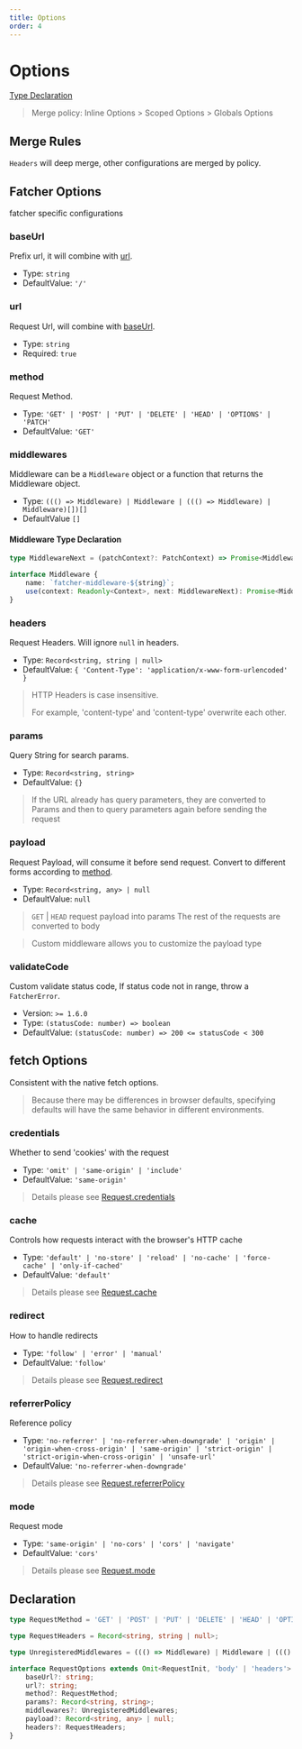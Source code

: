 ```yaml
---
title: Options
order: 4
---
```


# Options

[Type Declaration](#Declaration)

> Merge policy: Inline Options > Scoped Options > Globals Options

## Merge Rules

`Headers` will deep merge, other configurations are merged by policy.

## Fatcher Options

fatcher specific configurations

### baseUrl

Prefix url, it will combine with [url](#url).

-   Type: `string`
-   DefaultValue: `'/'`

### url

Request Url, will combine with [baseUrl](#baseurl).

-   Type: `string`
-   Required: `true`

### method

Request Method.

-   Type: `'GET' | 'POST' | 'PUT' | 'DELETE' | 'HEAD' | 'OPTIONS' | 'PATCH'`
-   DefaultValue: `'GET'`

### middlewares

Middleware can be a `Middleware` object or a function that returns the Middleware object.

-   Type: `((() => Middleware) | Middleware | ((() => Middleware) | Middleware)[])[]`
-   DefaultValue `[]`

#### Middleware Type Declaration

```ts
type MiddlewareNext = (patchContext?: PatchContext) => Promise<MiddlewareResult> | MiddlewareResult;

interface Middleware {
    name: `fatcher-middleware-${string}`;
    use(context: Readonly<Context>, next: MiddlewareNext): Promise<MiddlewareResult> | MiddlewareResult;
}
```

### headers

Request Headers. Will ignore `null` in headers.

-   Type: `Record<string, string | null>`
-   DefaultValue: `{ 'Content-Type': 'application/x-www-form-urlencoded' }`

> HTTP Headers is case insensitive.
>
> For example, 'content-type' and 'content-type' overwrite each other.

### params

Query String for search params.

-   Type: `Record<string, string>`
-   DefaultValue: `{}`

> If the URL already has query parameters, they are converted to Params and then to query parameters again before sending the request

### payload

Request Payload, will consume it before send request. Convert to different forms according to [method](#method).

-   Type: `Record<string, any> | null`
-   DefaultValue: `null`

> `GET` | `HEAD` request payload into params
> The rest of the requests are converted to body

> Custom middleware allows you to customize the payload type

### validateCode

Custom validate status code, If status code not in range, throw a `FatcherError`.

-   Version: `>= 1.6.0`
-   Type: `(statusCode: number) => boolean`
-   DefaultValue: `(statusCode: number) => 200 <= statusCode < 300`

## fetch Options

Consistent with the native fetch options.

> Because there may be differences in browser defaults, specifying defaults will have the same behavior in different environments.

### credentials

Whether to send 'cookies' with the request

-   Type: `'omit' | 'same-origin' | 'include'`
-   DefaultValue: `'same-origin'`

> Details please see [Request.credentials](https://developer.mozilla.org/en-US/docs/Web/API/Request/credentials)

### cache

Controls how requests interact with the browser's HTTP cache

-   Type: `'default' | 'no-store' | 'reload' | 'no-cache' | 'force-cache' | 'only-if-cached'`
-   DefaultValue: `'default'`

> Details please see [Request.cache](https://developer.mozilla.org/en-US/docs/Web/API/Request/cache)

### redirect

How to handle redirects

-   Type: `'follow' | 'error' | 'manual'`
-   DefaultValue: `'follow'`

> Details please see [Request.redirect](https://developer.mozilla.org/en-US/docs/Web/API/Request/redirect)

### referrerPolicy

Reference policy

-   Type: `'no-referrer' | 'no-referrer-when-downgrade' | 'origin' | 'origin-when-cross-origin' | 'same-origin' | 'strict-origin' | 'strict-origin-when-cross-origin' | 'unsafe-url'`
-   DefaultValue: `'no-referrer-when-downgrade'`

> Details please see [Request.referrerPolicy](https://developer.mozilla.org/en-US/docs/Web/API/Request/referrerPolicy)

### mode

Request mode

-   Type: `'same-origin' | 'no-cors' | 'cors' | 'navigate'`
-   DefaultValue: `'cors'`

> Details please see [Request.mode](https://developer.mozilla.org/en-US/docs/Web/API/Request/mode)

## Declaration

```ts
type RequestMethod = 'GET' | 'POST' | 'PUT' | 'DELETE' | 'HEAD' | 'OPTIONS' | 'PATCH';

type RequestHeaders = Record<string, string | null>;

type UnregisteredMiddlewares = ((() => Middleware) | Middleware | ((() => Middleware) | Middleware)[])[];

interface RequestOptions extends Omit<RequestInit, 'body' | 'headers'> {
    baseUrl?: string;
    url?: string;
    method?: RequestMethod;
    params?: Record<string, string>;
    middlewares?: UnregisteredMiddlewares;
    payload?: Record<string, any> | null;
    headers?: RequestHeaders;
}
```
